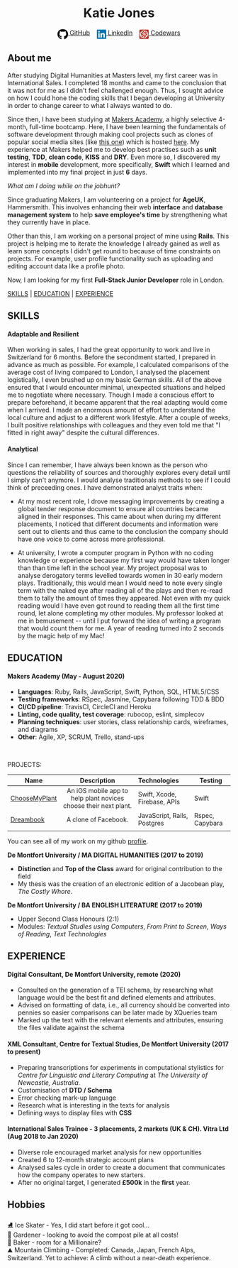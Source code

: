 <!DOCTYPE html>

<h1 align="center">Katie Jones</h1>

<div align="center">

[<img src="./icons/github.svg" height="24" align="top">&nbsp;GitHub](https://github.com/katieljones)&nbsp;&nbsp;&nbsp;&nbsp;[<img src="./icons/linkedin.svg" height="24" align="top">&nbsp;LinkedIn](https://www.linkedin.com/in/katieljones29/)&nbsp;&nbsp;&nbsp;&nbsp;[<img src="./icons/codewars-icon.svg" height="24" align="top">&nbsp;Codewars](https://www.codewars.com/users/KatieLJones29)
</div>

## About me

After studying Digital Humanities at Masters level, my first career was in International Sales. I completed 18 months and came to the conclusion that it was not for me as I didn't feel challenged enough. Thus, I sought advice on how I could hone the coding skills that I began developing at University in order to change career to what I always wanted to do. 

Since then, I have been studying at <a href="http://www.makersacademy.com/">Makers Academy</a>, a highly selective 4-month, full-time bootcamp. Here, I have been learning the fundamentals of software development through making cool projects such as clones of popular social media sites (like <a href="https://github.com/katieljones/acebook-dreambook-2020">this one</a>) which is hosted <a href="https://sheltered-sands-59716.herokuapp.com/">here</a>. My experience at Makers helped me to develop best practises such as **unit testing**, **TDD**, **clean code**, **KISS** and **DRY**. Even more so, I discovered my interest in **mobile** development, more specifically, **Swift** which I learned and implemented into my final project in just **6** days.

*What am I doing while on the jobhunt?*<br>

Since graduating Makers, I am volunteering on a project for **AgeUK**, Hammersmith. This involves enhancing their web **interface** and **database management system** to help **save employee's time** by strengthening what they currently have in place.

Other than this, I am working on a personal project of mine using **Rails**. This project is  helping me to iterate the knowledge I already gained as well as learn some concepts I didn't get round to because of time constraints on projects. For example, user profile functionality such as uploading and editing account data like a profile photo.

Now, I am looking for my first **Full-Stack Junior Developer** role in London. 

[SKILLS](#skills) | [EDUCATION](#education) | [EXPERIENCE](#experience)

## SKILLS

#### Adaptable and Resilient

When working in sales, I had the great opportunity to work and live in Switzerland for 6 months. Before the secondment started, I prepared in advance as much as possible. For example, I calculated comparisons of the average cost of living compared to London, I analysed the placement logistically, I even brushed up on my basic German skills. All of the above ensured that I would encounter minimal, unexpected situations and helped me to negotiate where necessary. Though I made a conscious effort to prepare beforehand, it became apparent that the real adapting would come when I arrived. I made an enormous amount of effort to understand the local culture and adjust to a different work lifestyle. After a couple of weeks, I built positive relationships with colleagues and they even told me that "I fitted in right away" despite the cultural differences.

#### Analytical

Since I can remember, I have always been known as the person who questions the reliability of sources and thoroughly explores every detail until I simply can't anymore. I would analyse traditionals methods to see if I could think of preceeding ones. I have demonstrated analyst traits when:

- At my most recent role, I drove messaging improvements by creating a global tender response document to ensure all countries became aligned in their responses. This came about when during my different placements, I noticed that different documents and information were sent out to clients and thus came to the conclusion the company should have one voice to come across more professional. 

- At university, I wrote a computer program in Python with no coding knowledge or experience because my first way would have taken longer than than time left in the school year. My project proposal was to analyse derogatory terms levelled towards women in 30 early modern plays. Traditionally, this would mean I would need to note every single term with the naked eye after reading all of the plays and then re-read them to tally the amount of times they appeared. Not even with my quick reading would I have even got round to reading them all the first time round, let alone completing my other modules. My professor looked at me in bemusement -- until I put forward the idea of writing a program that would count them for me. A year of reading turned into 2 seconds by the magic help of my Mac! 

## EDUCATION

#### Makers Academy (May - August 2020)
- **Languages**: Ruby, Rails, JavaScript, Swift, Python, SQL, HTML5/CSS
- **Testing frameworks**: RSpec, Jasmine, Capybara following TDD & BDD
- **CI/CD pipeline**: TravisCI, CircleCI and Heroku
- **Linting, code quality, test coverage**: rubocop, eslint, simplecov
- **Planning techniques**: user stories, class relationship cards, wireframes, and diagrams
- **Other**: Agile, XP, SCRUM, Trello, stand-ups
<br>

PROJECTS:

| Name                       | Description                                                                   | Technologies                     |  Testing                           |
| -------------------------- |:-----------------------------------------------------------------------------:|:-------------------|-------------------|
| [ChooseMyPlant](https://github.com/road-to-code/road-to-code)      | An iOS mobile app to help plant novices choose their next plant.                 | Swift, Xcode, Firebase, APIs             | Swift       |
| [Dreambook](https://github.com/katieljones/acebook-dreambook-2020)       | A clone of Facebook.                                         | JavaScript, Rails, Postgres           | Rspec, Capybara                    |
| []()            |   |          |       |

You can see all of my work on my github <a href="https://github.com/katieljones/">profile</a>.

**De Montfort University / MA DIGITAL HUMANITIES (2017 to 2019)**

- **Distinction** and **Top of the Class** award for original contribution to the field
- My thesis was the creation of an electronic edition of a Jacobean play, *The Costly Whore*.

**De Montfort University / BA ENGLISH LITERATURE (2017 to 2019)**

- Upper Second Class Honours (2:1)
- Modules: *Textual Studies using Computers*, *From Print to Screen*, *Ways of Reading*, *Text Technologies*

## EXPERIENCE

#### Digital Consultant, De Montfort University, remote (2020)
- Consulted on the generation of a TEI schema, by researching what language would be the best fit and defined elements and attributes.
- Advised on formatting of data, i.e., all currency should be converted into pennies so easier comparisons can be later made by XQueries team
- Marked up the text with the relevant elements and attributes, ensuring the files validate against the schema

#### XML Consultant, Centre for Textual Studies, De Montfort University  (2017 to present)    
- Preparing transcriptions for experiments in computational stylistics for *Centre for Linguistic and Literary Computing* at *The University of Newcastle, Australia*.
- Customisation of **DTD / Schema**
- Error checking mark-up language 
- Research what is interesting in the texts for analysis
- Defining ways to display files with **CSS**

 
#### International Sales Trainee - 3 placements, 2 markets (UK & CH). Vitra Ltd (Aug 2018 to Jan 2020)  
- Diverse role encouraged market analysis for new opportunities 
- Created 6 to 12-month strategic account plans
- Analysed sales cycle in order to create a document that communicates how the company operates to new starters.
- After no original target, I generated **£500k** in the **first** year.

## Hobbies

⛸️ Ice Skater -  Yes, I did start before it got cool...<br>
🐌 Gardener - looking to avoid the compost pile at all costs!<br>
🧁 Baker - room for a Millionaire?<br>
⛰️ Mountain Climbing - Completed: Canada, Japan, French Alps, Switzerland. Yet to achieve: A climb without a near-death experience.

